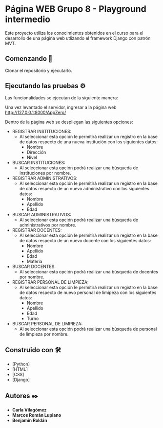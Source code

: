# Página WEB Grupo 8 - Playground intermedio 

Este proyecto utiliza los conocimientos obtenidos en el curso para el desarrollo de una página web utlizando el framework Django con patrón MVT.

## Comenzando 🚀

Clonar el repositorio y ejecutarlo.

## Ejecutando las pruebas ⚙️

Las funcionalidades se ejecutan de la siguiente manera:

 Una vez levantado el servidor, ingresar a la página web http://127.0.0.1:8000/AppZero/
 
 Dentro de la página web se despliegan las siguientes opciones:
 
- REGISTRAR INSTITUCIONES:
  - Al seleccionar esta opción le permitirá realizar un registro en la base de datos respecto de una nueva institución con los siguientes datos:
    - Nombre
    - Dirección
    - Nivel
- BUSCAR INSTITUCIONES:
  - Al seleccionar esta opción podrá realizar una búsqueda de instituciones por nombre.
- REGISTRAR ADMINISTRATIVOS:
  - Al seleccionar esta opción le permitirá realizar un registro en la base de datos respecto de un nuevo administrativo con los siguientes datos:
    - Nombre
    - Apellido
    - Edad
- BUSCAR ADMINISTRATIVOS:
  - Al seleccionar esta opción podrá realizar una búsqueda de administrativos por nombre.
- REGISTRAR DOCENTES:
  - Al seleccionar esta opción le permitirá realizar un registro en la base de datos respecto de un nuevo docente con los siguientes datos:
    - Nombre
    - Apellido
    - Edad
    - Materia
- BUSCAR DOCENTES:
  - Al seleccionar esta opción podrá realizar una búsqueda de docentes por nombre.
- REGISTRAR PERSONAL DE LIMPIEZA:
  - Al seleccionar esta opción le permitirá realizar un registro en la base de datos respecto de nuevo personal de limipeza con los siguientes datos:
    - Nombre
    - Apellido
    - Edad
    - Turno
- BUSCAR PERSONAL DE LIMPIEZA:
  - Al seleccionar esta opción podrá realizar una búsqueda de personal de limpieza por nombre.

## Construido con 🛠️

* [Python]
* [HTML]
* [CSS]
* [Django]

## Autores ✒️

* **Carla Vilagómez**
* **Marcos Román Lupiano**
* **Benjamin Roldán**

